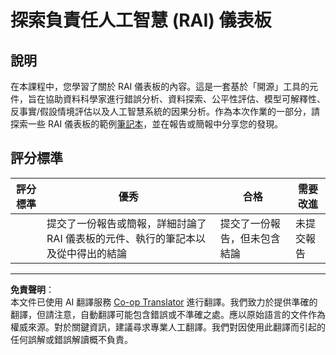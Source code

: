 <!--
CO_OP_TRANSLATOR_METADATA:
{
  "original_hash": "91c6a180ef08e20cc15acfd2d6d6e164",
  "translation_date": "2025-08-29T21:18:47+00:00",
  "source_file": "9-Real-World/2-Debugging-ML-Models/assignment.md",
  "language_code": "mo"
}
-->
# 探索負責任人工智慧 (RAI) 儀表板

## 說明

在本課程中，您學習了關於 RAI 儀表板的內容。這是一套基於「開源」工具的元件，旨在協助資料科學家進行錯誤分析、資料探索、公平性評估、模型可解釋性、反事實/假設情境評估以及人工智慧系統的因果分析。作為本次作業的一部分，請探索一些 RAI 儀表板的範例[筆記本](https://github.com/Azure/RAI-vNext-Preview/tree/main/examples/notebooks)，並在報告或簡報中分享您的發現。

## 評分標準

| 評分標準 | 優秀 | 合格 | 需要改進 |
| -------- | ----- | ----- | -------- |
|          | 提交了一份報告或簡報，詳細討論了 RAI 儀表板的元件、執行的筆記本以及從中得出的結論 | 提交了一份報告，但未包含結論 | 未提交報告 |

---

**免責聲明**：  
本文件已使用 AI 翻譯服務 [Co-op Translator](https://github.com/Azure/co-op-translator) 進行翻譯。我們致力於提供準確的翻譯，但請注意，自動翻譯可能包含錯誤或不準確之處。應以原始語言的文件作為權威來源。對於關鍵資訊，建議尋求專業人工翻譯。我們對因使用此翻譯而引起的任何誤解或錯誤解讀概不負責。  